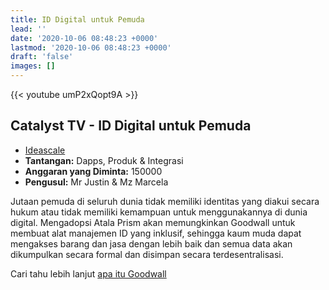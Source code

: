 ```yaml
---
title: ID Digital untuk Pemuda
lead: ''
date: '2020-10-06 08:48:23 +0000'
lastmod: '2020-10-06 08:48:23 +0000'
draft: 'false'
images: []
---
```


{{&lt;  youtube umP2xQopt9A &gt;}}

## Catalyst TV - ID Digital untuk Pemuda

- [Ideascale](https://cardano.ideascale.com/c/idea/423016)
- **Tantangan:** Dapps, Produk &amp; Integrasi
- **Anggaran yang Diminta:** 150000
- **Pengusul:** Mr Justin &amp; Mz Marcela

Jutaan pemuda di seluruh dunia tidak memiliki identitas yang diakui secara hukum atau tidak memiliki kemampuan untuk menggunakannya di dunia digital. Mengadopsi Atala Prism akan memungkinkan Goodwall untuk membuat alat manajemen ID yang inklusif, sehingga kaum muda dapat mengakses barang dan jasa dengan lebih baik dan semua data akan dikumpulkan secara formal dan disimpan secara terdesentralisasi.

Cari tahu lebih lanjut [apa itu Goodwall](https://www.youtube.com/watch?v=aAuuRaNG0dc&t=0s)
